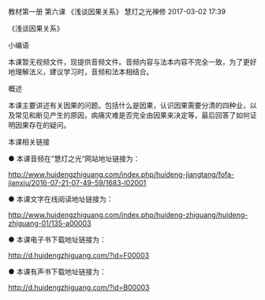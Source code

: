 教材第一册 第六课 《浅谈因果关系》
慧灯之光禅修 2017-03-02 17:39



《浅谈因果关系》

小编语

本课暂无视频文件，现提供音频文件。音频内容与法本内容不完全一致，为了更好地理解法义，建议学习时，音频和法本相结合。

概述


 本课主要讲述有关因果的问题。包括什么是因果，认识因果需要分清的四种业，以及常见和断见产生的原因，病痛灾难是否完全由因果来决定等，最后回答了如何证明因果存在的疑问。








 本课相关链接 

●  本课音频在“慧灯之光“网站地址链接为：

http://www.huidengzhiguang.com/index.php/huideng-jiangtang/fofa-jianxiu/2016-07-21-07-49-59/1683-l02001



●  本课文字在线阅读地址链接为：

http://www.huidengzhiguang.com/index.php/huideng-zhiguang/huideng-zhiguang-01/135-a00003



●  本课电子书下载地址链接为：

http://d.huidengzhiguang.com/?id=F00003



●  本课有声书下载地址链接为：

http://d.huidengzhiguang.com/?id=B00003